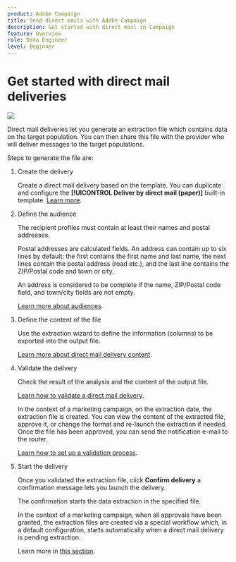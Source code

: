 ```yaml
---
product: Adobe Campaign
title: Send direct mails with Adobe Campaign
description: Get started with direct mail in Campaign
feature: Overview
role: Data Engineer
level: Beginner
---
```

# Get started with direct mail deliveries

![](assets/do-not-localize/common.svg)

Direct mail deliveries let you generate an extraction file which contains data on the target population. You can then share this file with the provider who will deliver messages to the target populations.

Steps to generate the file are:

1. Create the delivery

    Create a direct mail delivery based on the template. You can duplicate and configure the **[!UICONTROL Deliver by direct mail (paper)]** built-in template. [Learn more](creating-a-direct-mail-delivery.md).

1. Define the audience

    The recipient profiles must contain at least their names and postal addresses.

    Postal addresses are calculated fields. An address can contain up to six lines by default: the first contains the first name and last name, the next lines contain the postal address (road etc.), and the last line contains the ZIP/Postal code and town or city. 
    
    An address is considered to be complete if the name, ZIP/Postal code field, and town/city fields are not empty.
    
    [Learn more about audiences](../steps-defining-the-target-population.md).

1. Define the content of the file

    Use the extraction wizard to define the information (columns) to be exported into the output file. 
    
    [Learn more about direct mail delivery content](defining-the-direct-mail-content.md).

1. Validate the delivery

    Check the result of the analysis and the content of the output file. 

    [Learn how to validate a direct mail delivery](validating.md).

    In the context of a marketing campaign, on the extraction date, the extraction file is created. You can view the content of the extracted file, approve it, or change the format and re-launch the extraction if needed. Once the file has been approved, you can send the notification e-mail to the router.

    [Learn how to set up a validation process](../../../campaign/using/marketing-campaign-approval.md#approving-an-extraction-file).

1. Start the  delivery

    Once you validated the extraction file, click **Confirm delivery** a confirmation message lets you launch the delivery.

    The confirmation starts the data extraction in the specified file.

    In the context of a marketing campaign, when all approvals have been granted, the extraction files are created via a special workflow which, in a default configuration, starts automatically when a direct mail delivery is pending extraction. 
    
    Learn more in [this section](../../../campaign/using/marketing-campaign-deliveries.md#starting-an-offline-delivery).